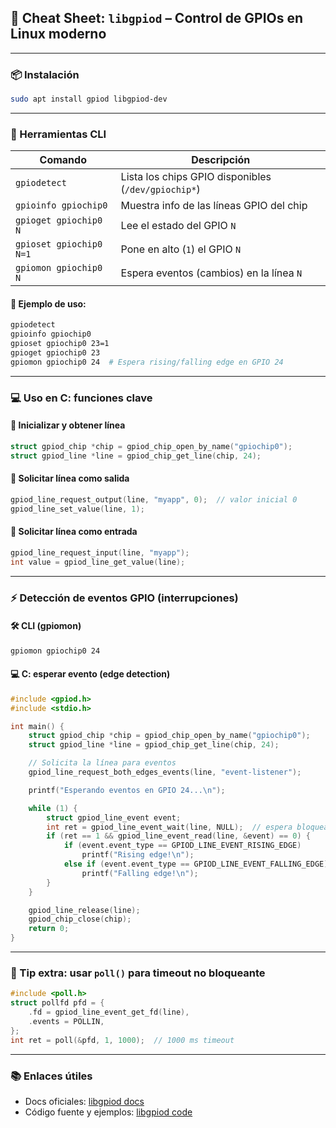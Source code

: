 ## 🧾 Cheat Sheet: `libgpiod` – Control de GPIOs en Linux moderno

---

### 📦 Instalación
```bash
sudo apt install gpiod libgpiod-dev
```

---

### 🔧 Herramientas CLI

| Comando              | Descripción                                      |
|----------------------|--------------------------------------------------|
| `gpiodetect`         | Lista los chips GPIO disponibles (`/dev/gpiochip*`) |
| `gpioinfo gpiochip0` | Muestra info de las líneas GPIO del chip         |
| `gpioget gpiochip0 N`| Lee el estado del GPIO `N`                        |
| `gpioset gpiochip0 N=1` | Pone en alto (`1`) el GPIO `N`               |
| `gpiomon gpiochip0 N`| Espera eventos (cambios) en la línea `N`         |

#### 📌 Ejemplo de uso:
```bash
gpiodetect
gpioinfo gpiochip0
gpioset gpiochip0 23=1
gpioget gpiochip0 23
gpiomon gpiochip0 24  # Espera rising/falling edge en GPIO 24
```

---

### 💻 Uso en C: funciones clave

#### 🔹 Inicializar y obtener línea
```c
struct gpiod_chip *chip = gpiod_chip_open_by_name("gpiochip0");
struct gpiod_line *line = gpiod_chip_get_line(chip, 24);
```

#### 🔹 Solicitar línea como salida
```c
gpiod_line_request_output(line, "myapp", 0);  // valor inicial 0
gpiod_line_set_value(line, 1);
```

#### 🔹 Solicitar línea como entrada
```c
gpiod_line_request_input(line, "myapp");
int value = gpiod_line_get_value(line);
```

---

### ⚡ Detección de eventos GPIO (interrupciones)

#### 🛠️ CLI (gpiomon)
```bash
gpiomon gpiochip0 24
```

#### 💻 C: esperar evento (edge detection)
```c
#include <gpiod.h>
#include <stdio.h>

int main() {
    struct gpiod_chip *chip = gpiod_chip_open_by_name("gpiochip0");
    struct gpiod_line *line = gpiod_chip_get_line(chip, 24);

    // Solicita la línea para eventos
    gpiod_line_request_both_edges_events(line, "event-listener");

    printf("Esperando eventos en GPIO 24...\n");

    while (1) {
        struct gpiod_line_event event;
        int ret = gpiod_line_event_wait(line, NULL);  // espera bloqueante
        if (ret == 1 && gpiod_line_event_read(line, &event) == 0) {
            if (event.event_type == GPIOD_LINE_EVENT_RISING_EDGE)
                printf("Rising edge!\n");
            else if (event.event_type == GPIOD_LINE_EVENT_FALLING_EDGE)
                printf("Falling edge!\n");
        }
    }

    gpiod_line_release(line);
    gpiod_chip_close(chip);
    return 0;
}
```

---

### 🧠 Tip extra: usar `poll()` para timeout no bloqueante
```c
#include <poll.h>
struct pollfd pfd = {
    .fd = gpiod_line_event_get_fd(line),
    .events = POLLIN,
};
int ret = poll(&pfd, 1, 1000);  // 1000 ms timeout
```

---

### 📚 Enlaces útiles
- Docs oficiales: [libgpiod docs](https://libgpiod.readthedocs.io/)  
- Código fuente y ejemplos: [libgpiod code](https://git.kernel.org/pub/scm/libs/libgpiod/libgpiod.git/)


